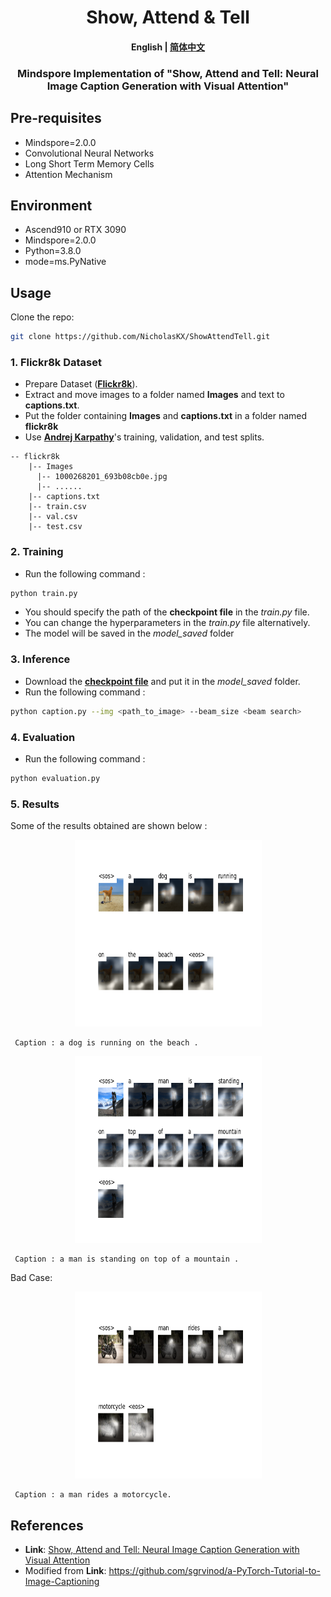 # 
<h1 align="center">
        Show, Attend & Tell
</h1>
<h4 align="center">
    <p>
        <b>English</b> |
        <a href="https://github.com/NicholasKX/ShowAttendTell/blob/main/README_zh.md">简体中文</a>
    </p>
</h4>
<h3 align="center">
    <p>Mindspore Implementation of "Show, Attend and Tell: Neural Image Caption Generation with Visual Attention"</p>
</h3>


## Pre-requisites

* Mindspore=2.0.0
* Convolutional Neural Networks
* Long Short Term Memory Cells
* Attention Mechanism

## Environment
* Ascend910 or RTX 3090
* Mindspore=2.0.0
* Python=3.8.0
* mode=ms.PyNative

## Usage
Clone the repo:
```bash
git clone https://github.com/NicholasKX/ShowAttendTell.git
```

### 1. Flickr8k Dataset 
* Prepare Dataset  ([**Flickr8k**](https://www.kaggle.com/shadabhussain/flickr8k)). 
* Extract and move images to a folder named **Images** and text to **captions.txt**. 
* Put the folder containing **Images** and **captions.txt** in a folder named **flickr8k** 
* Use [**Andrej Karpathy**](http://cs.stanford.edu/people/karpathy/deepimagesent/caption_datasets.zip)'s training, validation, and test splits.
```angular2html
-- flickr8k
    |-- Images
      |-- 1000268201_693b08cb0e.jpg
      |-- ......
    |-- captions.txt
    |-- train.csv
    |-- val.csv
    |-- test.csv
```

### 2. Training
* Run the following command : 
```bash
python train.py
```
* You should specify the path of the **checkpoint file** in the _train.py_ file.
* You can change the hyperparameters in the _train.py_ file alternatively.
* The model will be saved in the _model_saved_ folder
### 3. Inference
* Download the [**checkpoint file**](https://drive.google.com/drive/folders/1gIUfmDfPlbkbAqr0vo2RKRozgwLckXjM?usp=sharing) and put it in the _model_saved_ folder.
* Run the following command : 
```bash
python caption.py --img <path_to_image> --beam_size <beam search>
```
### 4. Evaluation
* Run the following command : 
```bash
python evaluation.py
```


### 5. Results
Some of the results obtained are shown below :
<p align="center">
  <img width="299" height="299" src="assets/dog_out.png">
</p>
<pre><code> Caption : a dog is running on the beach . </code></pre> 

<p align="center">
  <img width="299" height="299" src="assets/hiking_out.png">
</p>
<pre><code> Caption : a man is standing on top of a mountain . </code></pre> 

Bad Case: 
<p align="center">
  <img width="299" height="299" src="assets/motocycle_out.png">
</p>
<pre><code> Caption : a man rides a motorcycle. </code></pre> 


## References
* **Link**: [Show, Attend and Tell: Neural Image Caption Generation with Visual Attention](https://arxiv.org/abs/1502.03044)
* Modified from **Link**: https://github.com/sgrvinod/a-PyTorch-Tutorial-to-Image-Captioning
